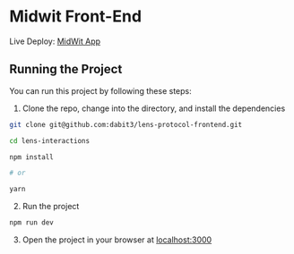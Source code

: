 # Midwit Front-End

Live Deploy: [MidWit App](https://midwit-front-end.vercel.app/)

## Running the Project

You can run this project by following these steps:

1. Clone the repo, change into the directory, and install the dependencies

```sh
git clone git@github.com:dabit3/lens-protocol-frontend.git

cd lens-interactions

npm install

# or

yarn
```

2. Run the project

```sh
npm run dev
```

3. Open the project in your browser at [localhost:3000](http://localhost:3000/)
